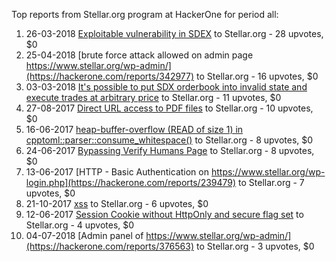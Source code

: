 Top reports from Stellar.org program at HackerOne for period all:

1. 26-03-2018 [Exploitable vulnerability in SDEX](https://hackerone.com/reports/330105) to Stellar.org - 28 upvotes, $0
2. 25-04-2018 [brute force attack allowed on admin page https://www.stellar.org/wp-admin/](https://hackerone.com/reports/342977) to Stellar.org - 16 upvotes, $0
3. 03-03-2018 [It's possible to put SDX orderbook into invalid state and execute trades at arbitrary price](https://hackerone.com/reports/321511) to Stellar.org - 11 upvotes, $0
4. 27-08-2017 [Direct URL access to PDF files](https://hackerone.com/reports/263780) to Stellar.org - 10 upvotes, $0
5. 16-06-2017 [heap-buffer-overflow (READ of size 1) in cpptoml::parser::consume_whitespace()](https://hackerone.com/reports/240659) to Stellar.org - 8 upvotes, $0
6. 24-06-2017 [Bypassing Verify Humans Page](https://hackerone.com/reports/242874) to Stellar.org - 8 upvotes, $0
7. 13-06-2017 [HTTP - Basic Authentication on https://www.stellar.org/wp-login.php](https://hackerone.com/reports/239479) to Stellar.org - 7 upvotes, $0
8. 21-10-2017 [xss](https://hackerone.com/reports/281387) to Stellar.org - 6 upvotes, $0
9. 12-06-2017 [Session Cookie without HttpOnly and secure flag set](https://hackerone.com/reports/239380) to Stellar.org - 4 upvotes, $0
10. 04-07-2018 [Admin panel of https://www.stellar.org/wp-admin/](https://hackerone.com/reports/376563) to Stellar.org - 3 upvotes, $0
